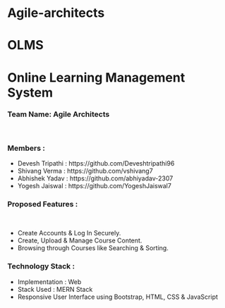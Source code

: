 # Agile-architects

# OLMS

<h1>Online Learning Management System</h1>

<h3>Team Name: Agile Architects</h3> <br>

<h3>Members :</h3> <ul>
  <li>Devesh Tripathi : https://github.com/Deveshtripathi96</li>
   <li>Shivang Verma : https://github.com/vshivang7</li>
  <li>Abhishek Yadav : https://github.com/abhiyadav-2307</li>
  <li>Yogesh Jaiswal : https://github.com/YogeshJaiswal7           </li>
</ul>

<h3>Proposed Features : </h3><br>
<ul>
  <li>Create Accounts & Log In Securely.</li>
  <li>Create, Upload & Manage Course Content.</li>
  <li>Browsing through Courses like Searching & Sorting.</li>
</ul>

<h3>Technology Stack :</h3>
<ul>
  <li>Implementation : Web</li>
   <li>Stack Used : MERN Stack</li>
   <li>Responsive User Interface using Bootstrap, HTML, CSS & JavaScript</li>
</ul>
